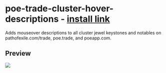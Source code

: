 # poe-trade-cluster-hover-descriptions - [install link](https://github.com/Lothrik/poe-trade-cluster-hover-descriptions/raw/master/poe-trade-cluster-hover-descriptions.user.js)
Adds mouseover descriptions to all cluster jewel keystones and notables on pathofexile.com/trade, poe.trade, and poeapp.com.

## Preview

![](preview.gif)
